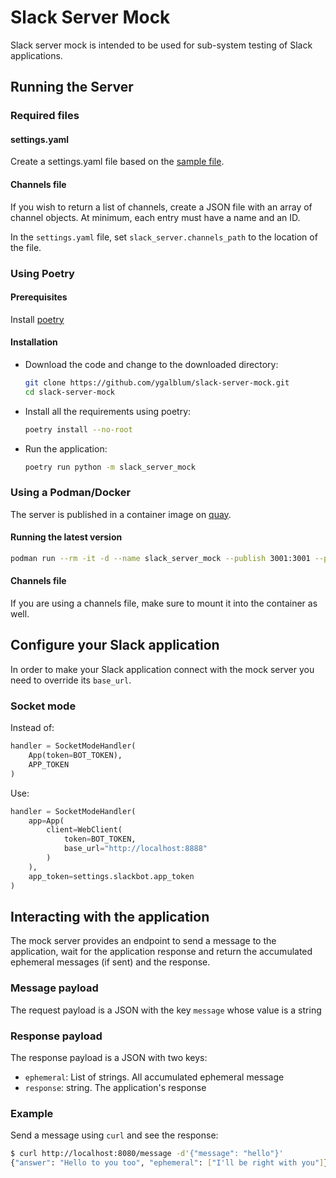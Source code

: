 # Slack Server Mock
Slack server mock is intended to be used for sub-system testing of Slack applications.

## Running the Server

### Required files

#### settings.yaml
Create a settings.yaml file based on the [sample file](./settings.yaml).

#### Channels file
If you wish to return a list of channels, create a JSON file with an array of channel objects.
At minimum, each entry must have a name and an ID.

In the `settings.yaml` file, set `slack_server.channels_path` to the location of the file.

### Using Poetry

#### Prerequisites
Install [poetry](https://python-poetry.org/docs/)

#### Installation
- Download the code and change to the downloaded directory:
  ```bash
  git clone https://github.com/ygalblum/slack-server-mock.git
  cd slack-server-mock
  ```
- Install all the requirements using poetry:
  ```bash
  poetry install --no-root
  ```
- Run the application:
  ```bash
  poetry run python -m slack_server_mock
  ```

### Using a Podman/Docker

The server is published in a container image on [quay](https://quay.io/repository/yblum/slack_server_mock).

#### Running the latest version
```bash
podman run --rm -it -d --name slack_server_mock --publish 3001:3001 --publish 8080:8080 --publish 8888:8888 --volume ${PWD}/settings.yaml:/app/settings.yaml:z quay.io/yblum/slack_server_mock:latest
```

#### Channels file
If you are using a channels file, make sure to mount it into the container as well.

## Configure your Slack application
In order to make your Slack application connect with the mock server you need to override its `base_url`.

### Socket mode
Instead of:
```python
handler = SocketModeHandler(
    App(token=BOT_TOKEN),
    APP_TOKEN
)
```

Use:
```python
handler = SocketModeHandler(
    app=App(
        client=WebClient(
            token=BOT_TOKEN,
            base_url="http://localhost:8888"
        )
    ),
    app_token=settings.slackbot.app_token
)
```

## Interacting with the application
The mock server provides an endpoint to send a message to the application,
wait for the application response and return the accumulated ephemeral messages (if sent) and the response.

### Message payload
The request payload is a JSON with the key `message` whose value is a string

### Response payload
The response payload is a JSON with two keys:

- `ephemeral`: List of strings. All accumulated ephemeral message
- `response`: string. The application's response

### Example
Send a message using `curl` and see the response:
```bash
$ curl http://localhost:8080/message -d'{"message": "hello"}'
{"answer": "Hello to you too", "ephemeral": ["I'll be right with you"]}
```
